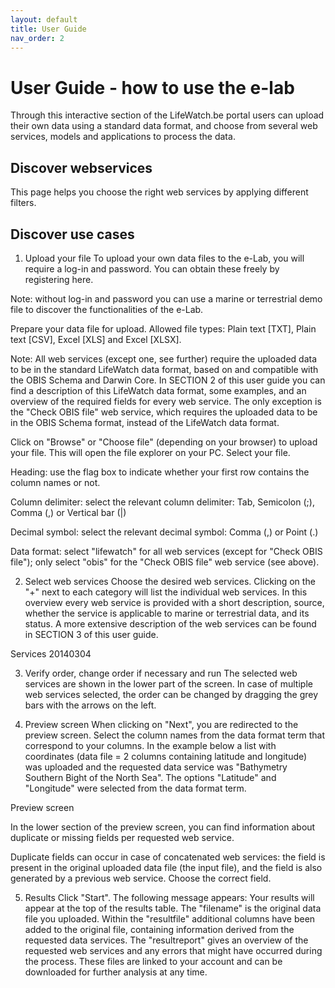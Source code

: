 ```yaml
---
layout: default
title: User Guide
nav_order: 2
---
```


# User Guide - how to use the e-lab
Through this interactive section of the LifeWatch.be portal users can upload their own data using a standard data format, and choose from several web services, models and applications to process the data.

## Discover webservices 
This page helps you choose the right web services by applying different filters. 

## Discover use cases 


1. Upload your file
To upload your own data files to the e-Lab, you will require a log-in and password. You can obtain these freely by registering here.

Note: without log-in and password you can use a marine or terrestrial demo file to discover the functionalities of the e-Lab.

Prepare your data file for upload. Allowed file types: Plain text [TXT], Plain text [CSV], Excel [XLS] and Excel [XLSX]. 

Note: All web services (except one, see further) require the uploaded data to be in the standard LifeWatch data format, based on and compatible with the OBIS Schema and Darwin Core. In SECTION 2 of this user guide you can find a description of this LifeWatch data format, some examples, and an overview of the required fields for every web service. The only exception is the "Check OBIS file" web service, which requires the uploaded data to be in the OBIS Schema format, instead of the LifeWatch data format.

Click on "Browse" or "Choose file" (depending on your browser) to upload your file. This will open the file explorer on your PC. Select your file.

Heading: use the flag box to indicate whether your first row contains the column names or not.

Column delimiter: select the relevant column delimiter: Tab, Semicolon (;), Comma (,) or Vertical bar (|)

Decimal symbol: select the relevant decimal symbol: Comma (,) or Point (.)

Data format: select "lifewatch" for all web services (except for "Check OBIS file"); only select "obis" for the "Check OBIS file" web service (see above).



 
2. Select web services
Choose the desired web services. Clicking on the "+" next to each category will list the individual web services. In this overview every web service is provided with a short description, source, whether the service is applicable to marine or terrestrial data, and its status. A more extensive description of the web services can be found in SECTION 3 of this user guide.

Services 20140304

 

3. Verify order, change order if necessary and run
The selected web services are shown in the lower part of the screen. In case of multiple web services selected, the order can be changed by dragging the grey bars with the arrows on the left.



 

4. Preview screen
When clicking on "Next", you are redirected to the preview screen. Select the column names from the data format term that correspond to your columns. In the example below a list with coordinates (data file = 2 columns containing latitude and longitude) was uploaded and the requested data service was "Bathymetry Southern Bight of the North Sea". The options "Latitude" and "Longitude" were selected from the data format term.

Preview screen

In the lower section of the preview screen, you can find information about duplicate or missing fields per requested web service.

Duplicate fields can occur in case of concatenated web services: the field is present in the original uploaded data file (the input file), and the field is also generated by a previous web service. Choose the correct field.

 

5. Results
Click "Start". The following message appears: Your results will appear at the top of the results table. The "filename" is the original data file you uploaded. Within the "resultfile" additional columns have been added to the original file, containing information derived from the requested data services. The "resultreport" gives an overview of the requested web services and any errors that might have occurred during the process. These files are linked to your account and can be downloaded for further analysis at any time.
